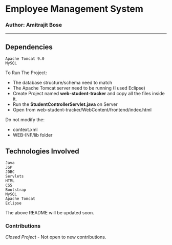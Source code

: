 # Employee Management System
### Author: Amitrajit Bose

------------------------------
## Dependencies
```
Apache Tomcat 9.0
MySQL
```

To Run The Project:
- The database structure/schema need to match
- The Apache Tomcat server need to be running (I used Eclipse)
- Create Project named **web-student-tracker** and copy all the files inside it.
- Run the **StudentControllerServlet.java** on Server
- Open from web-student-tracker/WebContent/frontend/index.html

Do not modify the:
- context.xml
- WEB-INF/lib folder

## Technologies Involved
```
Java
JSP
JDBC
Servlets
HTML
CSS
Bootstrap
MySQL
Apache Tomcat
Eclipse
```

The above README will be updated soon.

### Contributions
*Closed Project* - Not open to new contributions.
